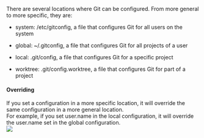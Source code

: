 There are several locations where Git can be configured. From more general to more specific, they are:
<ul>
  <li>
    
system: /etc/gitconfig, a file that configures Git for all users on the system
  </li>
  <li>
    
global: ~/.gitconfig, a file that configures Git for all projects of a user
  </li>
  <li>
    
local: .git/config, a file that configures Git for a specific project
  </li>
  <li>
    
worktree: .git/config.worktree, a file that configures Git for part of a project
  </li>
</ul>

<h4>Overriding</h4>
If you set a configuration in a more specific location, it will override the same configuration in a more general location. <br />
For example, if you set user.name in the local configuration, it will override the user.name set in the global configuration.
<br />
<img src="https://storage.googleapis.com/qvault-webapp-dynamic-assets/course_assets/e4S7M9u.png" />
